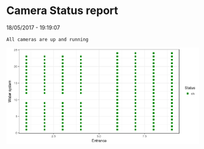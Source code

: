 Camera Status report
================
18/05/2017 - 19:19:07

    All cameras are up and running

![](camreport_files/figure-markdown_github/unnamed-chunk-2-1.png)
